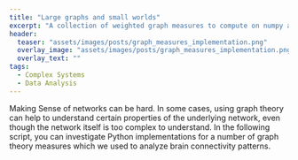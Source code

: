 ```yaml
---
title: "Large graphs and small worlds"
excerpt: "A collection of weighted graph measures to compute on numpy arrays."
header:
  teaser: "assets/images/posts/graph_measures_implementation.png"
  overlay_image: "assets/images/posts/graph_measures_implementation.png"
  overlay_text: ""
tags:
  - Complex Systems
  - Data Analysis
---
```


Making Sense of networks can be hard. In some cases, using graph theory can help to understand certain properties of the underlying network, even though the network itself is too complex to understand.
In the following script, you can investigate Python implementations for a number of graph theory measures which we used to analyze brain connectivity patterns.


<style>
iframe{height:14000px !important; overflow: hidden;}
</style>

<div style="margin-right:-30%;">
  <script src="https://gist.github.com/DiGyt/3c06126e678e4b35afdec43a4943917d.js"></script>
</div>
